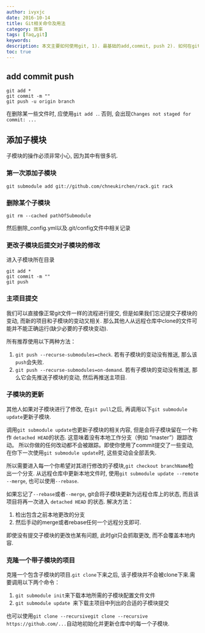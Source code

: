 ```yaml
---
author: ivyxjc
date: 2016-10-14
title: Git相关命令及用法
category: 效率
tags: [faq,git]
keywords:
description: 本文主要如何使用git, 1). 最基础的add,commit, push 2). 如何在git文件中添加子模块
toc: true
---
```


## add commit push

```
git add *
git commit -m ""
git push -u origin branch
```

在删除某一些文件时, 应使用`git add .`. 否则, 会出现`Changes not staged for commit: ...`

## 添加子模块

子模块的操作必须非常小心, 因为其中有很多坑.

### 第一次添加子模块

```git
git submodule add git://github.com/chneukirchen/rack.git rack
```

### 删除某个子模块

`git rm --cached pathOfSubmodule`

然后删除_config.yml以及.git/config文件中相关记录

### 更改子模块后提交对子模块的修改

进入子模块所在目录

```
git add *
git commit -m ""
git push
```

### 主项目提交

我们可以直接像正常git文件一样的流程进行提交, 但是如果我们忘记提交子模块的变动, 而新的项目和子模块的变动又相关. 那么其他人从远程仓库中clone的文件可能并不能正确运行(缺少必要的子模块变动).

所有推荐使用以下两种方法：
1. `git push --recurse-submodules=check`. 若有子模块的变动没有推送, 那么该`push`会失败.
2. `git push --recurse-submodules=on-demand`. 若有子模块的变动没有推送, 那么它会先推送子模块的变动, 然后再推送主项目.

### 子模块的更新

其他人如果对子模块进行了修改, 在`git pull`之后, 再调用以下`git submodule update`更新子模块.

调用`git submodule update`也更新子模块的相关内容, 但是会将子模块留在一个称作 `detached HEAD`的状态. 这意味着没有本地工作分支（例如 “master”）跟踪改动。 所以你做的任何改动都不会被跟踪。即使你使用了commit提交了一些变动, 在你下一次使用`git submodule update`时, 这些变动会全部丢失.

所以需要进入每一个你希望对其进行修改的子模块,`git checkout branchName`检出一个分支. 从远程仓库中更新本地文件时, 使用`git submodule update --remote --merge`, 也可以使用`--rebase`.

如果忘记了`--rebase`或者`--merge`, git会将子模块更新为远程仓库上的状态, 而且该项目将再一次进入 `detached HEAD` 的状态. 解决方法：

1. 检出包含之前本地更改的分支
2. 然后手动的merge或者rebase任何一个远程分支即可.

即使没有提交子模块的更改也某有问题, 此时git只会抓取更改, 而不会覆盖本地内容.

### 克隆一个带子模块的项目

克隆一个包含子模块的项目.`git clone`下来之后, 该子模块并不会被clone下来.需要调用以下两个命令：
1. `git submodule init`来下载本地所需的子模块配置文件文件
2. `git submodule update `来下载主项目中列出的合适的子模块提交

也可以使用`git clone --recursivegit clone --recursive https://github.com/...`自动地初始化并更新仓库中的每一个子模块.
